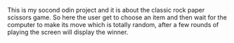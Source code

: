 This is my socond odin project and it is about the classic rock paper scissors game. So here the user get to choose an item and then wait for the computer to make its move which is totally random, after a few rounds of playing the screen will display the winner. 
